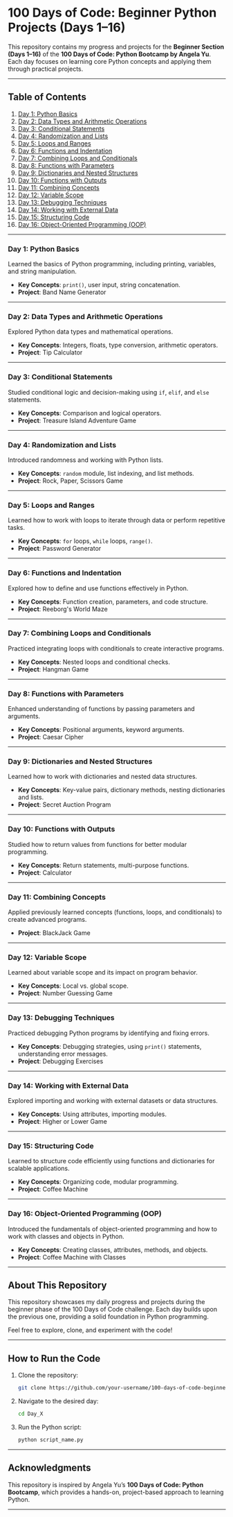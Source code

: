 
# 100 Days of Code: Beginner Python Projects (Days 1–16)

This repository contains my progress and projects for the **Beginner Section (Days 1–16)** of the **100 Days of Code: Python Bootcamp by Angela Yu**. Each day focuses on learning core Python concepts and applying them through practical projects.

---

## Table of Contents  
1. [Day 1: Python Basics](#day-1-python-basics)  
2. [Day 2: Data Types and Arithmetic Operations](#day-2-data-types-and-arithmetic-operations)  
3. [Day 3: Conditional Statements](#day-3-conditional-statements)  
4. [Day 4: Randomization and Lists](#day-4-randomization-and-lists)  
5. [Day 5: Loops and Ranges](#day-5-loops-and-ranges)  
6. [Day 6: Functions and Indentation](#day-6-functions-and-indentation)  
7. [Day 7: Combining Loops and Conditionals](#day-7-combining-loops-and-conditionals)  
8. [Day 8: Functions with Parameters](#day-8-functions-with-parameters)  
9. [Day 9: Dictionaries and Nested Structures](#day-9-dictionaries-and-nested-structures)  
10. [Day 10: Functions with Outputs](#day-10-functions-with-outputs)  
11. [Day 11: Combining Concepts](#day-11-combining-concepts)  
12. [Day 12: Variable Scope](#day-12-variable-scope)  
13. [Day 13: Debugging Techniques](#day-13-debugging-techniques)  
14. [Day 14: Working with External Data](#day-14-working-with-external-data)  
15. [Day 15: Structuring Code](#day-15-structuring-code)  
16. [Day 16: Object-Oriented Programming (OOP)](#day-16-object-oriented-programming-oop)

---

### Day 1: Python Basics  
Learned the basics of Python programming, including printing, variables, and string manipulation.  
- **Key Concepts**: `print()`, user input, string concatenation.  
- **Project**: Band Name Generator  

---

### Day 2: Data Types and Arithmetic Operations  
Explored Python data types and mathematical operations.  
- **Key Concepts**: Integers, floats, type conversion, arithmetic operators.  
- **Project**: Tip Calculator  

---

### Day 3: Conditional Statements  
Studied conditional logic and decision-making using `if`, `elif`, and `else` statements.  
- **Key Concepts**: Comparison and logical operators.  
- **Project**: Treasure Island Adventure Game  

---

### Day 4: Randomization and Lists  
Introduced randomness and working with Python lists.  
- **Key Concepts**: `random` module, list indexing, and list methods.  
- **Project**: Rock, Paper, Scissors Game  

---

### Day 5: Loops and Ranges  
Learned how to work with loops to iterate through data or perform repetitive tasks.  
- **Key Concepts**: `for` loops, `while` loops, `range()`.  
- **Project**: Password Generator  

---

### Day 6: Functions and Indentation  
Explored how to define and use functions effectively in Python.  
- **Key Concepts**: Function creation, parameters, and code structure.  
- **Project**: Reeborg's World Maze  

---

### Day 7: Combining Loops and Conditionals  
Practiced integrating loops with conditionals to create interactive programs.  
- **Key Concepts**: Nested loops and conditional checks.  
- **Project**: Hangman Game  

---

### Day 8: Functions with Parameters  
Enhanced understanding of functions by passing parameters and arguments.  
- **Key Concepts**: Positional arguments, keyword arguments.  
- **Project**: Caesar Cipher  

---

### Day 9: Dictionaries and Nested Structures  
Learned how to work with dictionaries and nested data structures.  
- **Key Concepts**: Key-value pairs, dictionary methods, nesting dictionaries and lists.  
- **Project**: Secret Auction Program  

---

### Day 10: Functions with Outputs  
Studied how to return values from functions for better modular programming.  
- **Key Concepts**: Return statements, multi-purpose functions.  
- **Project**: Calculator  

---

### Day 11: Combining Concepts  
Applied previously learned concepts (functions, loops, and conditionals) to create advanced programs.  
- **Project**: BlackJack Game  

---

### Day 12: Variable Scope  
Learned about variable scope and its impact on program behavior.  
- **Key Concepts**: Local vs. global scope.  
- **Project**: Number Guessing Game  

---

### Day 13: Debugging Techniques  
Practiced debugging Python programs by identifying and fixing errors.  
- **Key Concepts**: Debugging strategies, using `print()` statements, understanding error messages.  
- **Project**: Debugging Exercises  

---

### Day 14: Working with External Data  
Explored importing and working with external datasets or data structures.  
- **Key Concepts**: Using attributes, importing modules.  
- **Project**: Higher or Lower Game  

---

### Day 15: Structuring Code  
Learned to structure code efficiently using functions and dictionaries for scalable applications.  
- **Key Concepts**: Organizing code, modular programming.  
- **Project**: Coffee Machine  

---

### Day 16: Object-Oriented Programming (OOP)  
Introduced the fundamentals of object-oriented programming and how to work with classes and objects in Python.  
- **Key Concepts**: Creating classes, attributes, methods, and objects.  
- **Project**: Coffee Machine with Classes  

---

## About This Repository  
This repository showcases my daily progress and projects during the beginner phase of the 100 Days of Code challenge. Each day builds upon the previous one, providing a solid foundation in Python programming.  

Feel free to explore, clone, and experiment with the code!  

---

## How to Run the Code  
1. Clone the repository:  
   ```bash
   git clone https://github.com/your-username/100-days-of-code-beginner.git
   ```
2. Navigate to the desired day:  
   ```bash
   cd Day_X
   ```
3. Run the Python script:  
   ```bash
   python script_name.py
   ```

---

## Acknowledgments  
This repository is inspired by Angela Yu’s **100 Days of Code: Python Bootcamp**, which provides a hands-on, project-based approach to learning Python.

---
